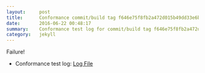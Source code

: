 ```yaml
---
layout:     post
title:      Conformance commit/build tag f646e75f8fb2a472d015b49dd33e6b19d13f87d8
date:       2016-06-22 00:48:17
summary:    Conformance test log for commit/build tag f646e75f8fb2a472d015b49dd33e6b19d13f87d8.
category:   jekyll
---
```


Failure!

- Conformance test log: [Log File](http://s3-us-west-2.amazonaws.com/kraken-e2e-logs/conformance/kraken_f646e75f8fb2a472d015b49dd33e6b19d13f87d8/build-log.txt)
